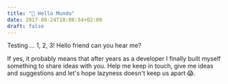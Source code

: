 ```yaml
---
title: "👋 Hello Mundo"
date: 2017-08-24T18:08:54+02:00
draft: false
---
```


Testing ... 1, 2, 3! Hello friend can you hear me?

<!--more-->
If yes, it probably means that after years as a developer I finally built myself something to share ideas with you. Help me keep in touch, give me ideas and suggestions and let's hope lazyness doesn't keep us apart 😱.
